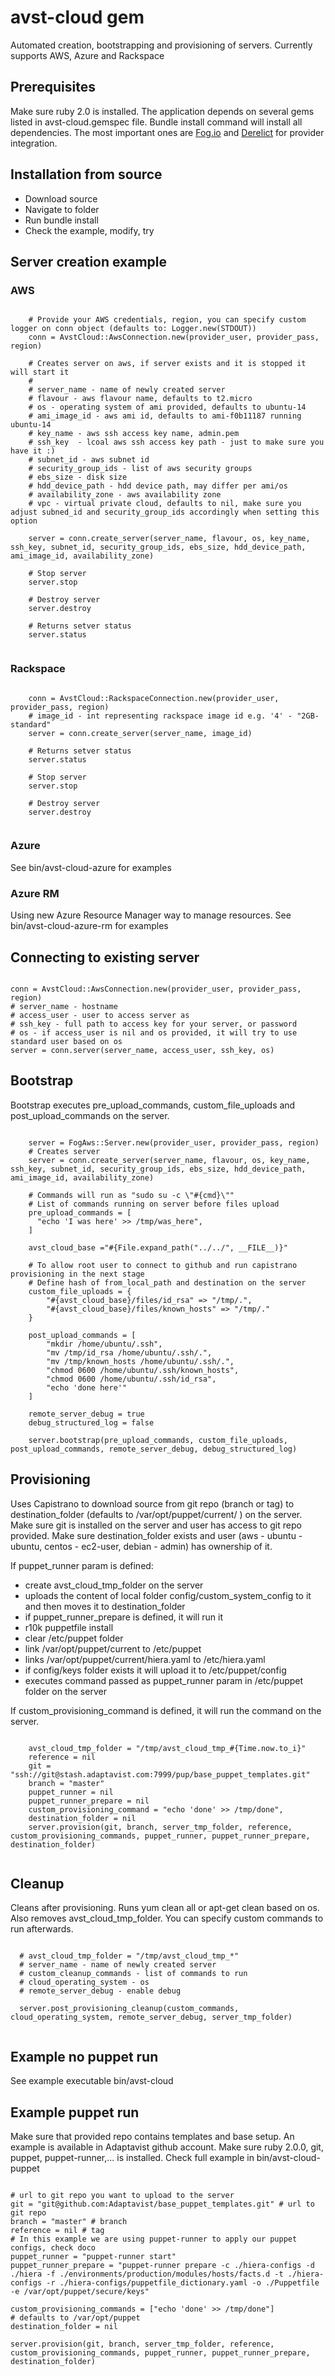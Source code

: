 # avst-cloud gem

Automated creation, bootstrapping and provisioning of servers. Currently supports AWS, Azure and Rackspace

## Prerequisites
Make sure ruby 2.0 is installed.
The application depends on several gems listed in avst-cloud.gemspec file. Bundle install command will install all dependencies. The most important ones are [Fog.io](https://github.com/fog/fog) and [Derelict](https://rubygems.org/gems/derelict) for provider integration.

## Installation from source

- Download source
- Navigate to folder
- Run bundle install 
- Check the example, modify, try

## Server creation example

### AWS

```

    # Provide your AWS credentials, region, you can specify custom logger on conn object (defaults to: Logger.new(STDOUT))
    conn = AvstCloud::AwsConnection.new(provider_user, provider_pass, region)

    # Creates server on aws, if server exists and it is stopped it will start it
    #
    # server_name - name of newly created server
    # flavour - aws flavour name, defaults to t2.micro
    # os - operating system of ami provided, defaults to ubuntu-14
    # ami_image_id - aws ami id, defaults to ami-f0b11187 running ubuntu-14
    # key_name - aws ssh access key name, admin.pem
    # ssh_key  - lcoal aws ssh access key path - just to make sure you have it :) 
    # subnet_id - aws subnet id
    # security_group_ids - list of aws security groups
    # ebs_size - disk size
    # hdd_device_path - hdd device path, may differ per ami/os
    # availability_zone - aws availability zone
    # vpc - virtual private cloud, defaults to nil, make sure you adjust subned_id and security_group_ids accordingly when setting this option

    server = conn.create_server(server_name, flavour, os, key_name, ssh_key, subnet_id, security_group_ids, ebs_size, hdd_device_path, ami_image_id, availability_zone)
    
    # Stop server
    server.stop

    # Destroy server 
    server.destroy
    
    # Returns setver status
    server.status


```

### Rackspace

```

    conn = AvstCloud::RackspaceConnection.new(provider_user, provider_pass, region)
    # image_id - int representing rackspace image id e.g. '4' - "2GB-standard"
    server = conn.create_server(server_name, image_id)
    
    # Returns setver status
    server.status

    # Stop server
    server.stop

    # Destroy server 
    server.destroy
    

```

### Azure

See bin/avst-cloud-azure for examples

### Azure RM

Using new Azure Resource Manager way to manage resources. See bin/avst-cloud-azure-rm for examples

## Connecting to existing server

```

conn = AvstCloud::AwsConnection.new(provider_user, provider_pass, region)
# server_name - hostname
# access_user - user to access server as
# ssh_key - full path to access key for your server, or password
# os - if access_user is nil and os provided, it will try to use standard user based on os
server = conn.server(server_name, access_user, ssh_key, os)

```

## Bootstrap

Bootstrap executes pre_upload_commands, custom_file_uploads and post_upload_commands on the server. 

```
    
    server = FogAws::Server.new(provider_user, provider_pass, region)
    # Creates server
    server = conn.create_server(server_name, flavour, os, key_name, ssh_key, subnet_id, security_group_ids, ebs_size, hdd_device_path, ami_image_id, availability_zone)
    
    # Commands will run as "sudo su -c \"#{cmd}\""
    # List of commands running on server before files upload
    pre_upload_commands = [
      "echo 'I was here' >> /tmp/was_here",
    ]

    avst_cloud_base ="#{File.expand_path("../../", __FILE__)}"

    # To allow root user to connect to github and run capistrano provisioning in the next stage
    # Define hash of from_local_path and destination on the server
    custom_file_uploads = {
        "#{avst_cloud_base}/files/id_rsa" => "/tmp/.",
        "#{avst_cloud_base}/files/known_hosts" => "/tmp/."
    }

    post_upload_commands = [
        "mkdir /home/ubuntu/.ssh",
        "mv /tmp/id_rsa /home/ubuntu/.ssh/.",
        "mv /tmp/known_hosts /home/ubuntu/.ssh/.",
        "chmod 0600 /home/ubuntu/.ssh/known_hosts",
        "chmod 0600 /home/ubuntu/.ssh/id_rsa",
        "echo 'done here'"
    ]

    remote_server_debug = true
    debug_structured_log = false

    server.bootstrap(pre_upload_commands, custom_file_uploads, post_upload_commands, remote_server_debug, debug_structured_log)

```

## Provisioning

Uses Capistrano to download source from git repo (branch or tag) to destination_folder (defaults to /var/opt/puppet/current/ ) on the server. Make sure git is installed on the server and user has access to git repo provided. Make sure destination_folder exists and user (aws - ubuntu - ubuntu, centos - ec2-user, debian - admin) has ownership of it. 

If puppet_runner param is defined:

* create avst_cloud_tmp_folder on the server
* uploads the content of local folder config/custom_system_config to it and then moves it to destination_folder
* if puppet_runner_prepare is defined, it will run it 
* r10k puppetfile install
* clear /etc/puppet folder
* link /var/opt/puppet/current to /etc/puppet
* links /var/opt/puppet/current/hiera.yaml to /etc/hiera.yaml
* if config/keys folder exists it will upload it to /etc/puppet/config
* executes command passed as puppet_runner param in /etc/puppet folder on the server

If custom_provisioning_command is defined, it will run the command on the server.

```

    avst_cloud_tmp_folder = "/tmp/avst_cloud_tmp_#{Time.now.to_i}"
    reference = nil
    git = "ssh://git@stash.adaptavist.com:7999/pup/base_puppet_templates.git"
    branch = "master"
    puppet_runner = nil 
    puppet_runner_prepare = nil
    custom_provisioning_command = "echo 'done' >> /tmp/done",
    destination_folder = nil
    server.provision(git, branch, server_tmp_folder, reference, custom_provisioning_commands, puppet_runner, puppet_runner_prepare, destination_folder)


```

## Cleanup 

Cleans after provisioning. Runs yum clean all or apt-get clean based on os. Also removes avst_cloud_tmp_folder. You can specify custom commands to run afterwards.

```

  # avst_cloud_tmp_folder = "/tmp/avst_cloud_tmp_*"
  # server_name - name of newly created server
  # custom_cleanup_commands - list of commands to run
  # cloud_operating_system - os
  # remote_server_debug - enable debug

  server.post_provisioning_cleanup(custom_commands, cloud_operating_system, remote_server_debug, server_tmp_folder)


```

## Example no puppet run

See example executable bin/avst-cloud

## Example puppet run

Make sure that provided repo contains templates and base setup. An example is available in Adaptavist github account. Make sure ruby 2.0.0, git, puppet, puppet-runner,... is installed. Check full example in bin/avst-cloud-puppet

```

# url to git repo you want to upload to the server
git = "git@github.com:Adaptavist/base_puppet_templates.git" # url to git repo
branch = "master" # branch
reference = nil # tag
# In this example we are using puppet-runner to apply our puppet configs, check doco
puppet_runner = "puppet-runner start"
puppet_runner_prepare = "puppet-runner prepare -c ./hiera-configs -d ./hiera -f ./environments/production/modules/hosts/facts.d -t ./hiera-configs -r ./hiera-configs/puppetfile_dictionary.yaml -o ./Puppetfile -e /var/opt/puppet/secure/keys"

custom_provisioning_commands = ["echo 'done' >> /tmp/done"]
# defaults to /var/opt/puppet
destination_folder = nil

server.provision(git, branch, server_tmp_folder, reference, custom_provisioning_commands, puppet_runner, puppet_runner_prepare, destination_folder)

```
